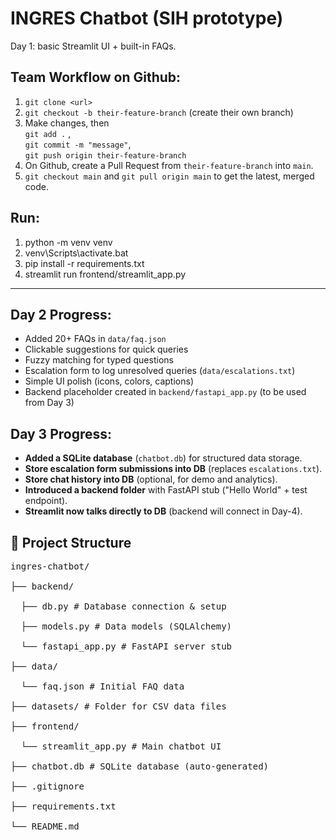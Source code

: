 # INGRES Chatbot (SIH prototype)

Day 1: basic Streamlit UI + built-in FAQs.

## Team Workflow on Github:

1.  `git clone <url>`
2.  `git checkout -b their-feature-branch` (create their own branch)
3.  Make changes, then  
    `git add .` ,  
    `git commit -m "message"`,  
    `git push origin their-feature-branch`
4.  On Github, create a Pull Request from `their-feature-branch` into `main`.
5.  `git checkout main` and `git pull origin main` to get the latest, merged code.

## Run:
1.  python -m venv venv
2.  venv\Scripts\activate.bat
3.  pip install -r requirements.txt
4.  streamlit run frontend/streamlit_app.py

---

## Day 2 Progress:
-   Added 20+ FAQs in `data/faq.json`
-   Clickable suggestions for quick queries
-   Fuzzy matching for typed questions
-   Escalation form to log unresolved queries (`data/escalations.txt`)
-   Simple UI polish (icons, colors, captions)
-   Backend placeholder created in `backend/fastapi_app.py` (to be used from Day 3)

## Day 3 Progress:
-   **Added a SQLite database** (`chatbot.db`) for structured data storage.
-   **Store escalation form submissions into DB** (replaces `escalations.txt`).
-   **Store chat history into DB** (optional, for demo and analytics).
-   **Introduced a backend folder** with FastAPI stub ("Hello World" + test endpoint).
-   **Streamlit now talks directly to DB** (backend will connect in Day-4).

## 📂 Project Structure
<pre>
ingres-chatbot/<br>
├── backend/<br>
  ├── db.py # Database connection & setup<br>
  ├── models.py # Data models (SQLAlchemy)<br>
  └── fastapi_app.py # FastAPI server stub<br>
├── data/<br>
  └── faq.json # Initial FAQ data<br>
├── datasets/ # Folder for CSV data files<br>
├── frontend/<br>
  └── streamlit_app.py # Main chatbot UI<br>
├── chatbot.db # SQLite database (auto-generated)<br>
├── .gitignore<br>
├── requirements.txt<br>
└── README.md
</pre>